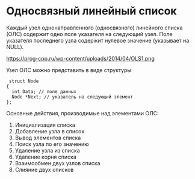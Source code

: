 # Односвязный линейный список

Каждый узел однонаправленного (односвязного) линейного списка (ОЛС) содержит одно поле указателя на следующий узел. Поле указателя последнего узла содержит нулевое значение (указывает на NULL).

https://prog-cpp.ru/wp-content/uploads/2014/04/OLS1.png

Узел ОЛС можно представить в виде структуры

```
 struct Node
{
  int Data; // поле данных
  Node *Next; // указатель на следующий элемент
};
```

Основные действия, производимые над элементами ОЛС:
1. Инициализация списка
2. Добавление узла в список
3. Вывод элементов списка
4. Поиск узла по его значению
5. Удаление узла из списка
6. Удаление корня списка
7. Взаимообмен двух узлов списка
8. Слияние двух списков
